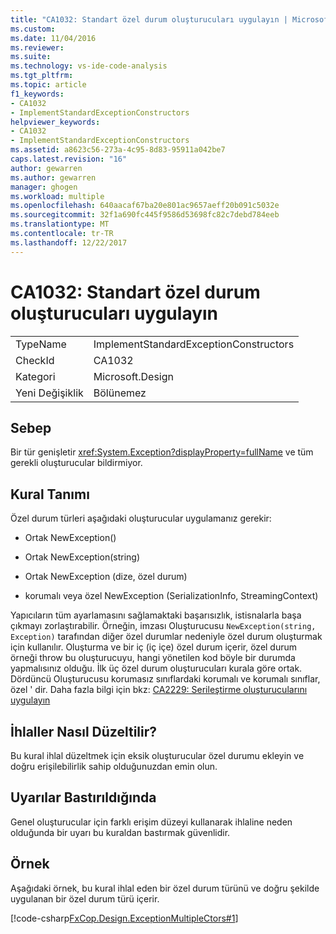 ```yaml
---
title: "CA1032: Standart özel durum oluşturucuları uygulayın | Microsoft Docs"
ms.custom: 
ms.date: 11/04/2016
ms.reviewer: 
ms.suite: 
ms.technology: vs-ide-code-analysis
ms.tgt_pltfrm: 
ms.topic: article
f1_keywords:
- CA1032
- ImplementStandardExceptionConstructors
helpviewer_keywords:
- CA1032
- ImplementStandardExceptionConstructors
ms.assetid: a8623c56-273a-4c95-8d83-95911a042be7
caps.latest.revision: "16"
author: gewarren
ms.author: gewarren
manager: ghogen
ms.workload: multiple
ms.openlocfilehash: 640aacaf67ba20e801ac9657aeff20b091c5032e
ms.sourcegitcommit: 32f1a690fc445f9586d53698fc82c7debd784eeb
ms.translationtype: MT
ms.contentlocale: tr-TR
ms.lasthandoff: 12/22/2017
---
```

# <a name="ca1032-implement-standard-exception-constructors"></a>CA1032: Standart özel durum oluşturucuları uygulayın
|||  
|-|-|  
|TypeName|ImplementStandardExceptionConstructors|  
|CheckId|CA1032|  
|Kategori|Microsoft.Design|  
|Yeni Değişiklik|Bölünemez|  
  
## <a name="cause"></a>Sebep  
 Bir tür genişletir <xref:System.Exception?displayProperty=fullName> ve tüm gerekli oluşturucular bildirmiyor.  
  
## <a name="rule-description"></a>Kural Tanımı  
 Özel durum türleri aşağıdaki oluşturucular uygulamanız gerekir:  
  
-   Ortak NewException()  
  
-   Ortak NewException(string)  
  
-   Ortak NewException (dize, özel durum)  
  
-   korumalı veya özel NewException (SerializationInfo, StreamingContext)  
  
 Yapıcıların tüm ayarlamasını sağlamaktaki başarısızlık, istisnalarla başa çıkmayı zorlaştırabilir. Örneğin, imzası Oluşturucusu `NewException(string, Exception)` tarafından diğer özel durumlar nedeniyle özel durum oluşturmak için kullanılır. Oluşturma ve bir iç (iç içe) özel durum içerir, özel durum örneği throw bu oluşturucuyu, hangi yönetilen kod böyle bir durumda yapmalısınız olduğu. İlk üç özel durum oluşturucuları kurala göre ortak. Dördüncü Oluşturucusu korumasız sınıflardaki korumalı ve korumalı sınıflar, özel ' dir. Daha fazla bilgi için bkz: [CA2229: Serileştirme oluşturucularını uygulayın](../code-quality/ca2229-implement-serialization-constructors.md)  
  
## <a name="how-to-fix-violations"></a>İhlaller Nasıl Düzeltilir?  
 Bu kural ihlal düzeltmek için eksik oluşturucular özel durumu ekleyin ve doğru erişilebilirlik sahip olduğunuzdan emin olun.  
  
## <a name="when-to-suppress-warnings"></a>Uyarılar Bastırıldığında  
 Genel oluşturucular için farklı erişim düzeyi kullanarak ihlaline neden olduğunda bir uyarı bu kuraldan bastırmak güvenlidir.  
  
## <a name="example"></a>Örnek  
 Aşağıdaki örnek, bu kural ihlal eden bir özel durum türünü ve doğru şekilde uygulanan bir özel durum türü içerir.  
  
 [!code-csharp[FxCop.Design.ExceptionMultipleCtors#1](../code-quality/codesnippet/CSharp/ca1032-implement-standard-exception-constructors_1.cs)]